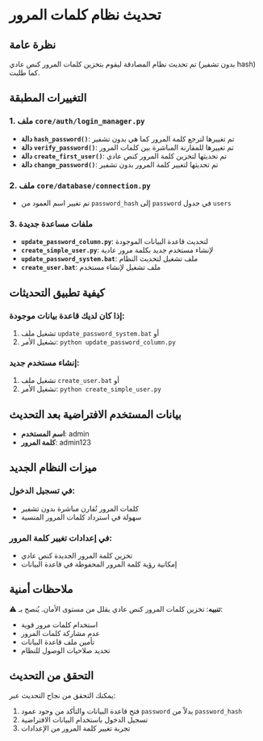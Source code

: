 # تحديث نظام كلمات المرور

## نظرة عامة
تم تحديث نظام المصادقة ليقوم بتخزين كلمات المرور كنص عادي (بدون تشفير hash) كما طلبت.

## التغييرات المطبقة

### 1. ملف `core/auth/login_manager.py`
- **دالة `hash_password()`**: تم تغييرها لترجع كلمة المرور كما هي بدون تشفير
- **دالة `verify_password()`**: تم تغييرها للمقارنة المباشرة بين كلمات المرور
- **دالة `create_first_user()`**: تم تحديثها لتخزين كلمة المرور كنص عادي
- **دالة `change_password()`**: تم تحديثها لتغيير كلمة المرور بدون تشفير

### 2. ملف `core/database/connection.py`
- تم تغيير اسم العمود من `password_hash` إلى `password` في جدول `users`

### 3. ملفات مساعدة جديدة
- **`update_password_column.py`**: لتحديث قاعدة البيانات الموجودة
- **`create_simple_user.py`**: لإنشاء مستخدم جديد بكلمة مرور عادية
- **`update_password_system.bat`**: ملف تشغيل لتحديث النظام
- **`create_user.bat`**: ملف تشغيل لإنشاء مستخدم

## كيفية تطبيق التحديثات

### إذا كان لديك قاعدة بيانات موجودة:
1. تشغيل ملف `update_password_system.bat` أو
2. تشغيل الأمر: `python update_password_column.py`

### إنشاء مستخدم جديد:
1. تشغيل ملف `create_user.bat` أو
2. تشغيل الأمر: `python create_simple_user.py`

## بيانات المستخدم الافتراضية بعد التحديث
- **اسم المستخدم**: admin
- **كلمة المرور**: admin123

## ميزات النظام الجديد

### في تسجيل الدخول:
- كلمات المرور تُقارن مباشرة بدون تشفير
- سهولة في استرداد كلمات المرور المنسية

### في إعدادات تغيير كلمة المرور:
- تخزين كلمة المرور الجديدة كنص عادي
- إمكانية رؤية كلمة المرور المحفوظة في قاعدة البيانات

## ملاحظات أمنية
⚠️ **تنبيه**: تخزين كلمات المرور كنص عادي يقلل من مستوى الأمان. يُنصح بـ:
- استخدام كلمات مرور قوية
- عدم مشاركة كلمات المرور
- تأمين ملف قاعدة البيانات
- تحديد صلاحيات الوصول للنظام

## التحقق من التحديث
يمكنك التحقق من نجاح التحديث عبر:
1. فتح قاعدة البيانات والتأكد من وجود عمود `password` بدلاً من `password_hash`
2. تسجيل الدخول باستخدام البيانات الافتراضية
3. تجربة تغيير كلمة المرور من الإعدادات
